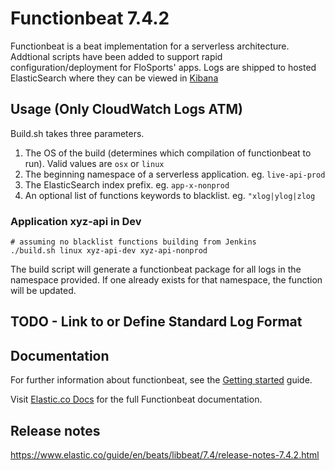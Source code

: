 # Functionbeat 7.4.2

Functionbeat is a beat implementation for a serverless architecture.
Addtional scripts have been added to support rapid configuration/deployment for FloSports' apps.
Logs are shipped to hosted ElasticSearch where they can be viewed in
[Kibana](https://4f95dc93e90e41f881de33d25141f8ac.us-west-2.aws.found.io:9243/)

## Usage (Only CloudWatch Logs ATM)

Build.sh takes three parameters.

1) The OS of the build (determines which compilation of functionbeat to run). Valid values are `osx` or `linux`
2) The beginning namespace of a serverless application. eg. `live-api-prod`
3) The ElasticSearch index prefix. eg. `app-x-nonprod`
4) An optional list of functions keywords to blacklist. eg. `"xlog|ylog|zlog`

### Application xyz-api in Dev

    # assuming no blacklist functions building from Jenkins
    ./build.sh linux xyz-api-dev xyz-api-nonprod

The build script will generate a functionbeat package for all logs in the namespace provided. If one already exists for that namespace, the function will be updated.

## TODO - Link to or Define Standard Log Format

## Documentation

For further information about functionbeat, see the
[Getting started](https://www.elastic.co/guide/en/beats/functionbeat/7.4/functionbeat-getting-started.html) guide.

Visit [Elastic.co Docs](https://www.elastic.co/guide/en/beats/functionbeat/7.4/index.html)
for the full Functionbeat documentation.

## Release notes

https://www.elastic.co/guide/en/beats/libbeat/7.4/release-notes-7.4.2.html
